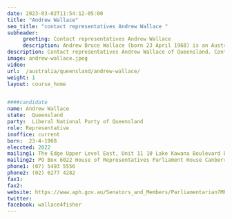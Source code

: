 ```yaml
---
date: 2023-03-02T11:54:12-05:00
title: "Andrew Wallace"
seo_title: "contact representatives Andrew Wallace "
subheader:
     greeting: Contact representatives Andrew Wallace
     description: Andrew Bruce Wallace (born 23 April 1968) is an Australian politician who served as the 31st Speaker of the House of Representatives from November 2021 to April 2022. He is a member of the Liberal National Party of Queensland and has been a member of the House of Representatives since the 2016 federal election, representing the Division of Fisher.
description: Contact representatives Andrew Wallace of Queensland. Contact information for Andrew Wallace includes email address, phone number, and mailing address.
image: andrew-wallace.jpeg
video:
url:  /australia/queensland/andrew-wallace/
weight: 1
layout: course_home


####candidate
name: Andrew Wallace
state:	Queensland
party:	Liberal National Party of Queensland
role: Representative
inoffice: current
born:  23-4-1968
eleccted: 2022
mailing1: The Edge Upper Level East, Unit 11 10 Lake Kawana Boulevard Bokarina, QLD, 4575
mailing2: PO Box 6022 House of Representatives Parliament House Canberra ACT 2600
phone1:	(07) 5493 5556
phone2: (02) 6277 4282
fax1:
fax2:
website: https://www.aph.gov.au/Senators_and_Members/Parliamentarian?MPID=265967
twitter:
facebook: wallace4fisher
---
```


